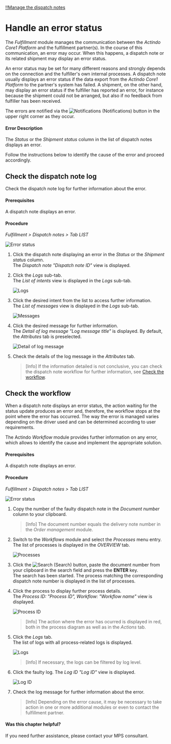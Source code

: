[!!Manage the dispatch notes](../Operation/01_ManageDispatchNotes.md)  


# Handle an error status

The *Fulfillment* module manages the communication between the *Actindo Core1 Platform* and the fulfillment partner(s). In the course of this communication, an error may occur. When this happens, a dispatch note or its related shipment may display an error status.

An error status may be set for many different reasons and strongly depends on the connection and the fulfiller's own internal processes. A dispatch note usually displays an error status if the data export from the *Actindo Core1 Platform* to the partner's system has failed. A shipment, on the other hand, may display an error status if the fulfiller has reported an error, for instance because the shipment could not be arranged, but also if no feedback from fulfiller has been received.

The errors are notified via the ![Notifications](../../Assets/Icons/Notifications.png) (Notifications) button in the upper right corner as they occur. 

#### Error Description

The *Status* or the *Shipment status* column in the list of dispatch notes displays an error.

Follow the instructions below to identify the cause of the error and proceed accordingly.


## Check the dispatch note log

Check the dispatch note log for further information about the error.

#### Prerequisites

A dispatch note displays an error.

#### Procedure

*Fulfillment > Dispatch notes > Tab LIST*

![Error status](../../Assets/Screenshots/Fulfillment/DispatchNotes/DispatchNotesErrorStatus.png "[Error status]")

1. Click the dispatch note displaying an error in the *Status* or the *Shipment status* column.  
    The *Dispatch note "Dispatch note ID"* view is displayed. 

2. Click the *Logs* sub-tab.   
    The *List of intents* view is displayed in the *Logs* sub-tab.

    ![Logs](../../Assets/Screenshots/Fulfillment/DispatchNotes/DispatchNoteLogsError.png "[Logs]")

3. Click the desired intent from the list to access further information.  
    The *List of messages* view is displayed in the *Logs* sub-tab.  

    ![Messages](../../Assets/Screenshots/Fulfillment/DispatchNotes/DispatchNoteLogsMessages.png "[Messages]")

4. Click the desired message for further information.    
    The *Detail of log message "Log message title"* is displayed. By default, the *Attributes* tab is preselected.

    ![Detail of log message](../../Assets/Screenshots/Fulfillment/Logging/DetailLogMessageAttributes01.png "[Detail of log message]")

    [comment]: <> (Aus Logging genommen, passt nicht genau mit dem Fehler oben; ich kann den auch nicht reproduzieren. Screenshot hier weglassen?)

5. Check the details of the log message in the *Attributes* tab. 
    > [Info] If the information detailed is not conclusive, you can check the dispatch note workflow for further information, see [Check the workflow](#check-the-workflow).



## Check the workflow

When a dispatch note displays an error status, the action waiting for the status update produces an error and, therefore, the workflow stops at the point where the error has occurred. The way the error is managed varies depending on the driver used and can be determined according to user requirements.

The Actindo *Workflow* module provides further information on any error, which allows to identify the cause and implement the appropriate solution.

[comment]: <> (Stimmt das? Gar nicht so sicher jetzt. Zu besprechen mit Stefan! Evtl. weglassen)

#### Prerequisites

A dispatch note displays an error.

#### Procedure

*Fulfillment > Dispatch notes > Tab LIST*

![Error status](../../Assets/Screenshots/Fulfillment/DispatchNotes/DispatchNotesErrorStatus.png "[Error status]") 

1. Copy the number of the faulty dispatch note in the *Document number* column to your clipboard.

    > [Info] The document number equals the delivery note number in the *Order management* module.

2. Switch to the *Workflows* module and select the *Processes* menu entry.  
    The list of processes is displayed in the *OVERVIEW* tab. 

    ![Processes](../../Assets/Screenshots/ActindoWorkFlow/Processes/FaultyProcess.png "[Processes]")

3. Click the ![Search](../../Assets/Icons/Search.png "[Search]") (Search) button, paste the document number from your clipboard in the search field and press the **ENTER** key.   
    The search has been started. The process matching the corresponding dispatch note number is displayed in the list of processes.  

4. Click the process to display further process details.  
    The *Process ID: "Process ID", Workflow: "Workflow name"* view is displayed. 

    ![Process ID](../../Assets/Screenshots/ActindoWorkFlow/Processes/FaultyProcessID.png "[ProcessID]")
        
    > [Info] The action where the error has ocurred is displayed in red, both in the process diagram as well as in the *Actions* tab.

5. Click the *Logs* tab.  
    The list of logs with all process-related logs is displayed.

     ![Logs](../../Assets/Screenshots/ActindoWorkFlow/Processes/Logs.png "[Logs]")

    > [Info] If necessary, the logs can be filtered by log level.

6. Click the faulty log. 
    The *Log ID "Log ID"* view is displayed.

    ![Log ID](../../Assets/Screenshots/ActindoWorkFlow/Processes/LogID.png "[LogID]")

7. Check the log message for further information about the error. 

    > [Info] Depending on the error cause, it may be necessary to take action in one or more additional modules or even to contact the fulfillment partner.  


  
#### Was this chapter helpful?

If you need further assistance, please contact your MPS consultant.
